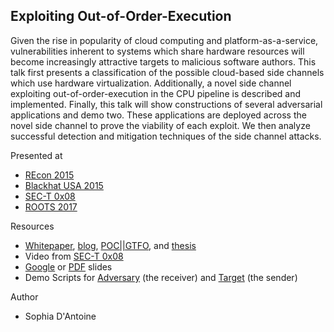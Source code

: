 ## Exploiting Out-of-Order-Execution

Given the rise in popularity of cloud computing and platform-as-a-service, vulnerabilities inherent to systems which share hardware resources will become increasingly attractive targets to malicious software authors. This talk first presents a classification of the possible cloud-based side channels which use hardware virtualization. Additionally, a novel side channel exploiting out-of-order-execution in the CPU pipeline is described and implemented. Finally, this talk will show constructions of several adversarial applications and demo two. These applications are deployed across the novel side channel to prove the viability of each exploit. We then analyze successful detection and mitigation techniques of the side channel attacks.

Presented at

* [REcon 2015](https://recon.cx/2015/schedule/events/29.html)
* [Blackhat USA 2015](https://www.blackhat.com/us-15/briefings.html#exploiting-out-of-order-execution-for-covert-cross-vm-communication)
* [SEC-T 0x08](http://0x08.sec-t.org/schedule/exploiting-out-of-order-execution)
* [ROOTS 2017](http://www.roots-conference.org/accepted.html)

Resources

* [Whitepaper](roots17.pdf), [blog](http://blog.trailofbits.com/2015/07/21/hardware-side-channels-in-the-cloud), [POC||GTFO](https://www.alchemistowl.org/pocorgtfo/pocorgtfo09.pdf), and [thesis](thesis.pdf)
* Video from [SEC-T 0x08](https://www.youtube.com/watch?v=RQdm-5k6AA4)
* [Google](https://docs.google.com/presentation/d/1T0QwPn8c_kLTW8WGQ6TApIFzg8A5ZvTFntk7fc4v9mA/embed?start=false&amp;loop=false&amp;delayms=60000) or [PDF](Exploiting_OoOE.pdf) slides
* Demo Scripts for [Adversary](receiver.py) (the receiver) and [Target](sender.py) (the sender)

Author
* Sophia D'Antoine

